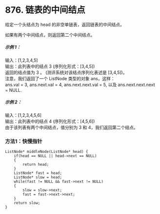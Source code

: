 # 876. 链表的中间结点
给定一个头结点为 head 的非空单链表，返回链表的中间结点。

如果有两个中间结点，则返回第二个中间结点。  
##### 示例 1：  
  
输入：[1,2,3,4,5]  
输出：此列表中的结点 3 (序列化形式：[3,4,5])  
返回的结点值为 3 。 (测评系统对该结点序列化表述是 [3,4,5])。  
注意，我们返回了一个 ListNode 类型的对象 ans，这样：  
ans.val = 3, ans.next.val = 4, ans.next.next.val = 5, 以及 ans.next.next.next = NULL.  
##### 示例 2：  
  
输入：[1,2,3,4,5,6]  
输出：此列表中的结点 4 (序列化形式：[4,5,6])  
由于该列表有两个中间结点，值分别为 3 和 4，我们返回第二个结点。  

### 方法1：快慢指针
```
ListNode* middleNode(ListNode* head) {
    if(head == NULL || head->next == NULL)
    {
        return head;
    }
    ListNode* fast = head;
    ListNode* slow = head;
    while(fast != NULL && fast->next != NULL)
    {
        slow = slow->next;
        fast = fast->next->next;
    }
    return slow;
}
```